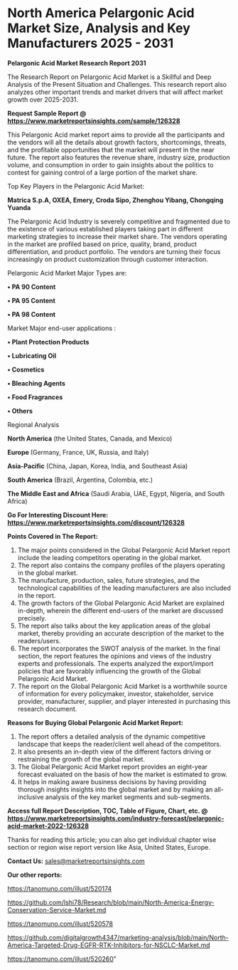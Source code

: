 # North America Pelargonic Acid Market Size, Analysis and Key Manufacturers 2025 - 2031

<strong>Pelargonic Acid Market Research Report 2031</strong>

The Research Report on Pelargonic Acid Market is a Skillful and Deep Analysis of the Present Situation and Challenges. This research report also analyzes other important trends and market drivers that will affect market growth over 2025-2031.

<strong>Request Sample Report @ <a href=https://www.marketreportsinsights.com/sample/126328>https://www.marketreportsinsights.com/sample/126328</a></strong>

This Pelargonic Acid market report aims to provide all the participants and the vendors will all the details about growth factors, shortcomings, threats, and the profitable opportunities that the market will present in the near future. The report also features the revenue share, industry size, production volume, and consumption in order to gain insights about the politics to contest for gaining control of a large portion of the market share.

Top Key Players in the Pelargonic Acid Market:

<strong>Matrica S.p.A, OXEA, Emery, Croda Sipo, Zhenghou Yibang, Chongqing Yuanda</strong>

The Pelargonic Acid Industry is severely competitive and fragmented due to the existence of various established players taking part in different marketing strategies to increase their market share. The vendors operating in the market are profiled based on price, quality, brand, product differentiation, and product portfolio. The vendors are turning their focus increasingly on product customization through customer interaction.

Pelargonic Acid Market Major Types are:

<strong>• PA 90 Content

• PA 95 Content

• PA 98 Content</strong>

Market Major end-user applications :

<strong>• Plant Protection Products

• Lubricating Oil

• Cosmetics

• Bleaching Agents

• Food Fragrances

• Others</strong>

Regional Analysis

</u><strong><b>North America</b></strong> (the United States, Canada, and Mexico)

<strong><b>Europe </b></strong>(Germany, France, UK, Russia, and Italy)

<strong><b>Asia-Pacific</b></strong> (China, Japan, Korea, India, and Southeast Asia)

<strong><b>South America</b></strong> (Brazil, Argentina, Colombia, etc.)

<strong><b>The Middle East and Africa</b></strong> (Saudi Arabia, UAE, Egypt, Nigeria, and South Africa)

<strong>Go For Interesting Discount Here: <a href=https://www.marketreportsinsights.com/discount/126328>https://www.marketreportsinsights.com/discount/126328</a></strong>

<strong>Points Covered in The Report:</strong>
<ol>
  <li>The major points considered in the Global Pelargonic Acid Market report include the leading competitors operating in the global market.</li>
  <li>The report also contains the company profiles of the players operating in the global market.</li>
  <li>The manufacture, production, sales, future strategies, and the technological capabilities of the leading manufacturers are also included in the report.</li>
  <li>The growth factors of the Global Pelargonic Acid Market are explained in-depth, wherein the different end-users of the market are discussed precisely.</li>
  <li>The report also talks about the key application areas of the global market, thereby providing an accurate description of the market to the readers/users.</li>
  <li>The report incorporates the SWOT analysis of the market. In the final section, the report features the opinions and views of the industry experts and professionals. The experts analyzed the export/import policies that are favorably influencing the growth of the Global Pelargonic Acid Market.</li>
  <li>The report on the Global Pelargonic Acid Market is a worthwhile source of information for every policymaker, investor, stakeholder, service provider, manufacturer, supplier, and player interested in purchasing this research document.</li>
</ol>
<strong>Reasons for Buying Global Pelargonic Acid Market Report:</strong>

<ol>
  <li>The report offers a detailed analysis of the dynamic competitive landscape that keeps the reader/client well ahead of the competitors.</li>
  <li>It also presents an in-depth view of the different factors driving or restraining the growth of the global market.</li>
  <li>The Global Pelargonic Acid Market report provides an eight-year forecast evaluated on the basis of how the market is estimated to grow.</li>
  <li>It helps in making aware business decisions by having providing thorough insights insights into the global market and by making an all-inclusive analysis of the key market segments and sub-segments.</li>
</ol>
<strong>Access full Report Description, TOC, Table of Figure, Chart, etc. @ <a href=https://www.marketreportsinsights.com/industry-forecast/pelargonic-acid-market-2022-126328>https://www.marketreportsinsights.com/industry-forecast/pelargonic-acid-market-2022-126328</a></strong>


Thanks for reading this article; you can also get individual chapter wise section or region wise report version like Asia, United States, Europe.

<strong>Contact Us:</strong>
sales@marketreportsinsights.com

<strong>Our other reports:</strong>

<a href=https://tanomuno.com/illust/520174>https://tanomuno.com/illust/520174</a>

<a href=https://github.com/Ishi78/Research/blob/main/North-America-Energy-Conservation-Service-Market.md>https://github.com/Ishi78/Research/blob/main/North-America-Energy-Conservation-Service-Market.md</a>

<a href=https://tanomuno.com/illust/520578>https://tanomuno.com/illust/520578</a>

<a href=https://github.com/digitalgrowth4347/marketing-analysis/blob/main/North-America-Targeted-Drug-EGFR-RTK-Inhibitors-for-NSCLC-Market.md>https://github.com/digitalgrowth4347/marketing-analysis/blob/main/North-America-Targeted-Drug-EGFR-RTK-Inhibitors-for-NSCLC-Market.md</a>

<a href=https://tanomuno.com/illust/520260>https://tanomuno.com/illust/520260</a>"
